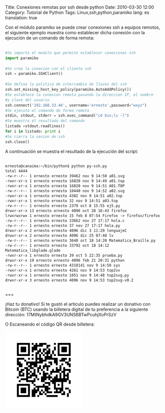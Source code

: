 Title: Conexiones remotas por ssh desde python
Date: 2010-03-30 12:00
Category: Tutorial de Python
Tags: Linux,ssh,python,paramiko
lang: es
translation: true


Con el módulo paramiko se puede crear conexiones ssh a equipos remotos, el siguiente ejemplo muestra como establecer dicha conexión con la ejecución de un comando de forma remota:


```python

#Se importa el modulo que permite establecer conexiones ssh
import paramiko

#Se crea la conexion con el cliente ssh
ssh = paramiko.SSHClient()

#Se define la politica de intercambio de llaves del ssh
ssh.set_missing_host_key_policy(paramiko.AutoAddPolicy())
#Se establece la conexion remota pasando la direccion IP, el nombre 
#y clave del usuario
ssh.connect('192.168.33.46', username='ernesto',password="wxyz")
#Se ejecuta el comando de forma remota
stdin, stdout, stderr = ssh.exec_command("cd bin;ls -l")
#Se muestra el resultado del comando
listado =stdout.readlines()
for i in listado: print i
#Se cierra la sesion de ssh
ssh.close()

```

A continuación se muestra el resultado de la ejecución del script:

```

ernesto@canaima:~/bin/python$ python py-ssh.py 
total 4444
-rw-r--r-- 1 ernesto ernesto 39462 nov 9 14:50 a01.svg
-rwxr-xr-x 1 ernesto ernesto 16820 nov 9 14:49 a01.top
-rwxr-xr-x 1 ernesto ernesto 16820 nov 9 14:51 A01.TOP
-rw-r--r-- 1 ernesto ernesto 10440 nov 9 14:52 a02.svg
-rwxr-xr-x 1 ernesto ernesto 4382 nov 9 14:51 a02.top
-rwxr-xr-x 1 ernesto ernesto 32 nov 9 14:51 a03.top
-rw-r--r-- 1 ernesto ernesto 2379 oct 8 15:55 ej5.py
drwxr-xr-x 13 ernesto ernesto 4096 oct 28 16:43 firefox
lrwxrwxrwx 1 ernesto ernesto 15 feb 8 07:54 Firefox -> firefox/firefox
-rw-r--r-- 1 ernesto ernesto 33662 nov 27 17:17 hola.c
-rw-r--r-- 1 ernesto ernesto 37 nov 27 17:17 hola.py
drwxr-xr-x 2 ernesto ernesto 4096 dic 3 11:29 lenguajeC
drwxr-xr-x 2 ernesto ernesto 4096 dic 25 07:48 lv
-rw-r--r-- 1 ernesto ernesto 3640 oct 18 14:20 Matematica_Braille.py
-rw-r--r-- 1 ernesto ernesto 33792 oct 18 14:12 Matematica_libglade.glade
-rwxr-xr-x 1 ernesto ernesto 39 oct 5 22:35 prueba.py
drwxr-xr-x 19 ernesto ernesto 4096 feb 21 20:31 python
-rw-r--r-- 1 ernesto ernesto 4318141 nov 9 14:50 sys
-rwxr-xr-x 1 ernesto ernesto 4261 nov 9 14:53 top2sv
-rwxr-xr-x 1 ernesto ernesto 1051 nov 9 14:48 top2svg.py
drwxr-xr-x 3 ernesto ernesto 4096 nov 9 14:53 top2svg-v0.2


```



===

¡Haz tu donativo!
Si te gustó el artículo puedes realizar un donativo con Bitcoin (BTC)
usando la billetera digital de tu preferencia a la siguiente
dirección: 17MtNybhdkA9GV3UNS6BTwPcuhjXoPrSzV

O Escaneando el código QR desde billetera:

![17MtNybhdkA9GV3UNS6BTwPcuhjXoPrSzV](./images/17MtNybhdkA9GV3UNS6BTwPcuhjXoPrSzV.png)